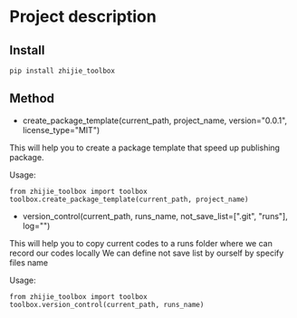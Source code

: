 # Project description

## Install
`pip install zhijie_toolbox`

## Method
- create_package_template(current_path, project_name, version="0.0.1", license_type="MIT")

This will help you to create a package template that speed up publishing package.

Usage:
```
from zhijie_toolbox import toolbox
toolbox.create_package_template(current_path, project_name)
```

- version_control(current_path, runs_name, not_save_list=[".git", "runs"], log="")

This will help you to copy current codes to a runs folder where we can record our codes locally
We can define not save list by ourself by specify files name

Usage:
```
from zhijie_toolbox import toolbox
toolbox.version_control(current_path, runs_name)
```